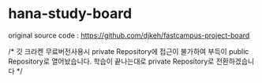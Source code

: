# hana-study-board


original source code : https://github.com/djkeh/fastcampus-project-board


/* 깃 크라켄 무료버전사용시 private Repository에 접근이 불가하여 부득이 public Repository로 열어놨습니다.
  학습이 끝나는대로 private Repository로 전환하겠습니다 */
